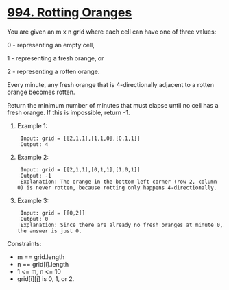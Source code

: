 # [994. Rotting Oranges](https://leetcode.com/problems/rotting-oranges/)

You are given an m x n grid where each cell can have one of three values:

0 - representing an empty cell,

1 - representing a fresh orange, or

2 - representing a rotten orange.

Every minute, any fresh orange that is 4-directionally 
adjacent to a rotten orange becomes rotten.

Return the minimum number of minutes that must elapse 
until no cell has a fresh orange. If this is impossible, return -1.


1. Example 1:

        Input: grid = [[2,1,1],[1,1,0],[0,1,1]]
        Output: 4

2. Example 2:

        Input: grid = [[2,1,1],[0,1,1],[1,0,1]]
        Output: -1
        Explanation: The orange in the bottom left corner (row 2, column 0) is never rotten, because rotting only happens 4-directionally.

3. Example 3:

        Input: grid = [[0,2]]
        Output: 0
        Explanation: Since there are already no fresh oranges at minute 0, the answer is just 0.


Constraints:

- m == grid.length
- n == grid[i].length
- 1 <= m, n <= 10
- grid[i][j] is 0, 1, or 2.
